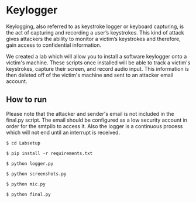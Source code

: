 # Keylogger

Keylogging, also referred to as keystroke logger or keyboard capturing, is the act of capturing and recording a user’s keystrokes. This
kind of attack gives attackers the ability to monitor a victim’s keystrokes and therefore, gain access to confidential
information.

We created a lab which will allow you to install a software keylogger onto a victim's machine. These scripts once installed will be able
to track a victim's keystrokes, capture their screen, and record audio input. This information is then deleted off of the victim's
machine and sent to an attacker email account.

## How to run

Please note that the attacker and sender's email is not included in the final.py script. The email should be configured as a low security account in order for the
smtplib to access it. Also the logger is a continuous process which will not end until an interrupt is received.

```
$ cd Labsetup

$ pip install -r requirements.txt

$ python logger.py

$ python screenshots.py

$ python mic.py

$ python final.py
```
